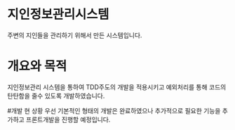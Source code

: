 # 지인정보관리시스템
주변의 지인들을 관리하기 위해서 만든 시스템입니다.

# 개요와 목적
지인정보관리 시스템을 통하여 TDD주도의 개발을 적용시키고 예외처리를 통해 코드의 탄탄함을 줄수 있도록 개발하였습니다.

#개발 현 상황
우선 기본적인 형태의 개발은 완료하였으나 추가적으로 필요한 기능을 추가하고 프론트개발을 진행할 예정입니다.

